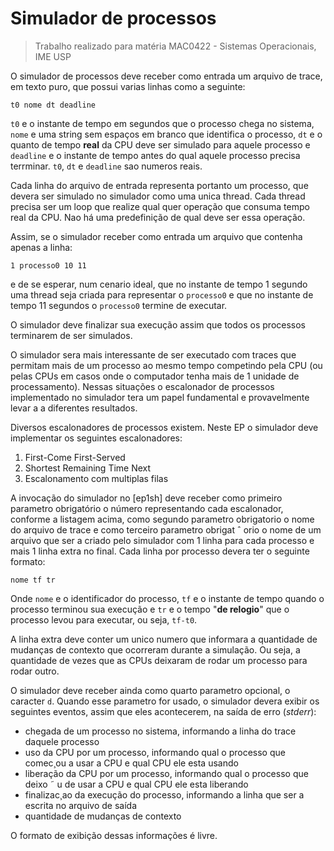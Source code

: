 # Simulador de processos


> Trabalho realizado para matéria MAC0422 - Sistemas Operacionais, IME USP

O simulador de processos deve receber como entrada um arquivo de trace, em texto puro, que possui varias linhas como a seguinte: 
```
t0 nome dt deadline
```
`t0` e o instante de tempo em segundos que o processo chega no sistema, `nome` e uma string sem espaços em branco que identifica o processo, `dt` e o quanto de tempo **real** da CPU deve ser simulado para aquele processo e `deadline` e o instante de tempo antes do qual aquele processo precisa terrminar. `t0`, `dt` e `deadline` sao numeros reais.

Cada linha do arquivo de entrada representa portanto um processo, que devera ser simulado no simulador como uma unica thread. Cada thread precisa ser um loop que realize qual quer operação que consuma tempo real da CPU. Nao há uma predefinição de qual deve ser essa operação.

Assim, se o simulador receber como entrada um arquivo que contenha apenas a linha:
```
1 processo0 10 11
```

e de se esperar, num cenario ideal, que no instante de tempo 1 segundo uma thread seja criada para representar o `processo0` e que no instante de tempo 11 segundos o `processo0` termine de executar.

O simulador deve finalizar sua execução assim que todos os processos terminarem de ser simulados.

O simulador sera mais interessante de ser executado com traces que permitam  mais de um processo ao mesmo tempo competindo pela CPU (ou pelas CPUs em casos onde o computador tenha mais de 1 unidade de processamento). Nessas situações o escalonador de processos implementado no simulador tera um papel fundamental e provavelmente levar a a diferentes resultados.

Diversos escalonadores de processos existem. Neste EP o simulador deve implementar os seguintes escalonadores:

1. First-Come First-Served
2. Shortest Remaining Time Next
3. Escalonamento com multiplas filas 


A invocação do simulador no [ep1sh] deve receber como primeiro parametro obrigatório o número representando cada escalonador, conforme a listagem acima, como segundo parametro obrigatorio o nome do arquivo de trace e como terceiro parametro obrigat ˆ orio o nome de um arquivo que ser a criado pelo simulador com 1 linha para cada processo e mais 1 linha extra no final. Cada linha por processo
devera ter o seguinte formato: 

```
nome tf tr
```
Onde `nome` e o identificador do processo, `tf` e o instante de tempo quando o processo terminou sua execução e `tr` e o tempo "**de relogio**" que o processo levou para executar, ou seja,  `tf-t0`.

A linha extra deve conter um unico numero que informara a quantidade de mudanças de contexto que ocorreram durante a simulação. Ou seja, a quantidade de vezes que as CPUs deixaram de rodar um processo para rodar outro.

O simulador deve receber ainda como quarto parametro opcional, o caracter `d`. Quando esse parametro for usado, o simulador devera exibir os seguintes eventos, assim que eles acontecerem, na saída de erro (*stderr*):

- chegada de um processo no sistema, informando a linha do trace daquele processo
- uso da CPU por um processo, informando qual o processo que comec¸ou a usar a CPU e qual CPU ele esta usando 
- liberação da CPU por um processo, informando qual o processo que deixo ˜ u de usar a CPU e qual CPU ele esta liberando
- finalizac¸ao da execução do processo, informando a linha que ser a escrita no arquivo de saída
- quantidade de mudanças de contexto 

O formato de exibição dessas informações é livre.
